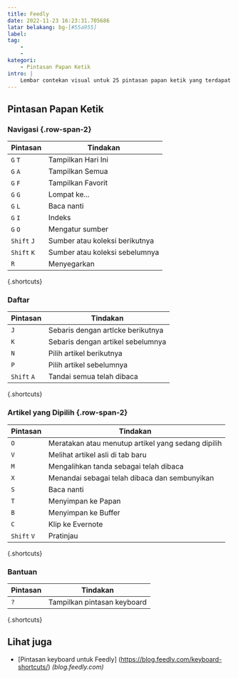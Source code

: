 ```yaml
---
title: Feedly
date: 2022-11-23 16:23:31.705686
latar belakang: bg-[#55a955]
label:
tag:
    -
    -
kategori:
    - Pintasan Papan Ketik
intro: |
    Lembar contekan visual untuk 25 pintasan papan ketik yang terdapat di aplikasi Feedly
---
```




Pintasan Papan Ketik
------------------


### Navigasi {.row-span-2}

Pintasan | Tindakan
---|---
`G` `T` | Tampilkan Hari Ini
`G` `A` | Tampilkan Semua
`G` `F` | Tampilkan Favorit
`G` `G` | Lompat ke...
`G` `L` | Baca nanti
`G` `I` | Indeks
`G` `O` | Mengatur sumber
`Shift` `J` | Sumber atau koleksi berikutnya
`Shift` `K` | Sumber atau koleksi sebelumnya
`R` | Menyegarkan
{.shortcuts}


### Daftar

Pintasan | Tindakan
---|---
`J` | Sebaris dengan artlcke berikutnya
`K` | Sebaris dengan artikel sebelumnya
`N` | Pilih artikel berikutnya
`P` | Pilih artikel sebelumnya
`Shift` `A` | Tandai semua telah dibaca
{.shortcuts}


### Artikel yang Dipilih {.row-span-2}

Pintasan | Tindakan
---|---
`O` | Meratakan atau menutup artikel yang sedang dipilih
`V` | Melihat artikel asli di tab baru
`M` | Mengalihkan tanda sebagai telah dibaca
`X` | Menandai sebagai telah dibaca dan sembunyikan
`S` | Baca nanti
`T` | Menyimpan ke Papan
`B` | Menyimpan ke Buffer
`C` | Klip ke Evernote
`Shift` `V` | Pratinjau
{.shortcuts}



### Bantuan

Pintasan | Tindakan
---|---
`?` | Tampilkan pintasan keyboard
{.shortcuts}




Lihat juga
--------
- [Pintasan keyboard untuk Feedly] (https://blog.feedly.com/keyboard-shortcuts/) _(blog.feedly.com)_
